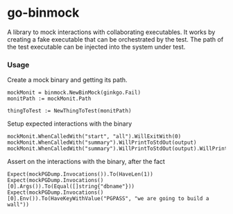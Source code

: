 # go-binmock

A library to mock interactions with collaborating executables. It works by creating a fake executable that can be orchestrated by the test. The path of the test executable can be injected into the system under test.


### Usage

Create a mock binary and getting its path.

```golang
mockMonit = binmock.NewBinMock(ginkgo.Fail)
monitPath := mockMonit.Path

thingToTest := NewThingToTest(monitPath)
```

Setup expected interactions with the binary

```golang
mockMonit.WhenCalledWith("start", "all").WillExitWith(0)
mockMonit.WhenCalledWith("summary").WillPrintToStdOut(output)
mockMonit.WhenCalledWith("summary").WillPrintToStdOut(output).WillPrintToStdErr("Noooo!").WillExitWith(1)
```

Assert on the interactions with the binary, after the fact

```golang
Expect(mockPGDump.Invocations()).To(HaveLen(1))
Expect(mockPGDump.Invocations()[0].Args()).To(Equal([]string{"dbname"}))
Expect(mockPGDump.Invocations()[0].Env()).To(HaveKeyWithValue("PGPASS", "we are going to build a wall"))
```

